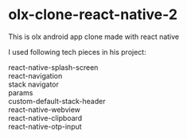 # olx-clone-react-native-2
This is olx android app clone made with react native

I used following tech pieces in his project:

react-native-splash-screen <br>
react-navigation<br>
stack navigator<br>
params<br>
custom-default-stack-header<br>
react-native-webview<br>
react-native-clipboard<br>
react-native-otp-input<br>

